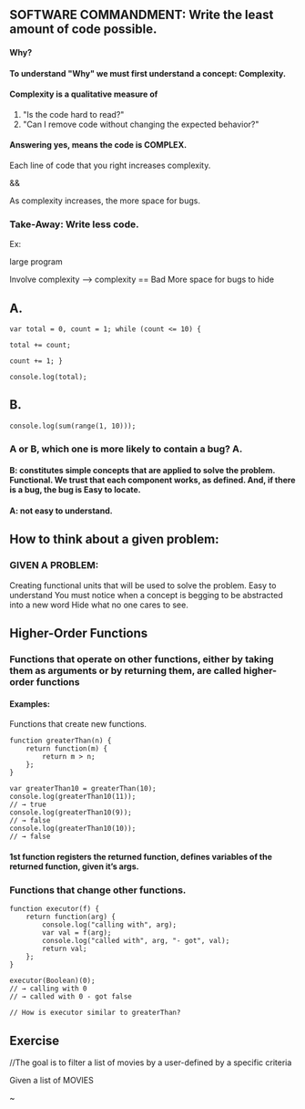 ## SOFTWARE COMMANDMENT: Write the least amount of code possible. 
#### Why?

#### To understand "Why" we must first understand a concept: Complexity.

#### Complexity is a qualitative measure of 
1. "Is the code hard to read?"
2. "Can I remove code without changing the expected behavior?"

#### Answering yes, means the code is COMPLEX.

Each line of code that you right increases complexity. 

&&

As complexity increases, the more space for bugs.

### Take-Away: Write less code.

Ex:

large program

Involve complexity —> complexity == Bad
More space for bugs to hide


## A.

~~~~
var total = 0, count = 1; while (count <= 10) {

total += count;

count += 1; }

console.log(total);
~~~~

## B.

~~~~
console.log(sum(range(1, 10)));
~~~~


### A or B, which one is more likely to contain a bug? A.

#### B: constitutes simple concepts that are applied to solve the problem. Functional. We trust that each component works, as defined. And, if there is a bug, the bug is Easy to locate. 

#### A: not easy to understand.

## How to think about a given problem:

### GIVEN A PROBLEM:

Creating functional units that will be used to solve the problem. Easy to understand
You must notice when a concept is begging to be abstracted into a new word
Hide what no one cares to see. 


## Higher-Order Functions 

### Functions that operate on other functions, either by taking them as arguments or by returning them, are called higher-order functions

#### Examples:

Functions that create new functions.

~~~~
function greaterThan(n) {
    return function(m) { 
        return m > n; 
    };
}

var greaterThan10 = greaterThan(10);
console.log(greaterThan10(11));
// → true
console.log(greaterThan10(9));
// → false
console.log(greaterThan10(10));
// → false
~~~~

#### 1st function registers the returned function, defines variables of the returned function, given it’s args.


### Functions that change other functions.

~~~~
function executor(f) { 
    return function(arg) {
        console.log("calling with", arg);
        var val = f(arg);
        console.log("called with", arg, "- got", val); 
        return val;
    }; 
}

executor(Boolean)(0);
// → calling with 0
// → called with 0 - got false

// How is executor similar to greaterThan? 

~~~~

## Exercise

//The goal is to filter a list of movies by a user-defined by a specific criteria

Given a list of MOVIES

~
